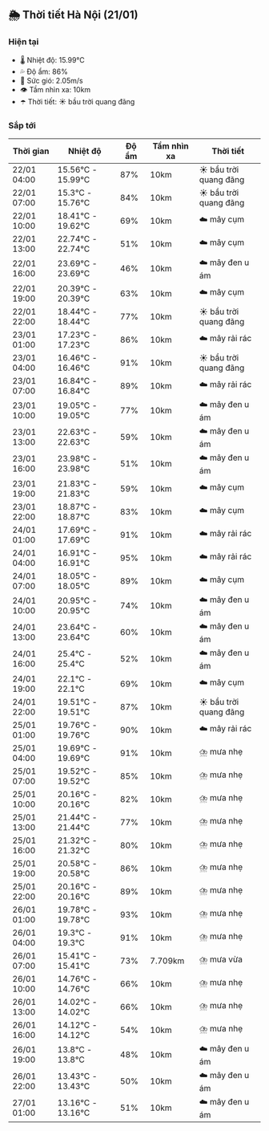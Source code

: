 ## 🌦️ Thời tiết Hà Nội (21/01)

### Hiện tại

- 🌡️ Nhiệt độ: 15.99℃
- 💦 Độ ẩm: 86%
- 💨 Sức gió: 2.05m/s
- 👁️ Tầm nhìn xa: 10km
- ☂️ Thời tiết: ☀️ bầu trời quang đãng

### Sắp tới

| Thời gian | Nhiệt độ | Độ ẩm | Tầm nhìn xa | Thời tiết |
| --- | --- | --- | --- | --- |
| 22/01 04:00 | 15.56℃ - 15.99℃ | 87% | 10km | ☀️ bầu trời quang đãng |
| 22/01 07:00 | 15.3℃ - 15.76℃ | 84% | 10km | ☀️ bầu trời quang đãng |
| 22/01 10:00 | 18.41℃ - 19.62℃ | 69% | 10km | ☁️ mây cụm |
| 22/01 13:00 | 22.74℃ - 22.74℃ | 51% | 10km | ☁️ mây cụm |
| 22/01 16:00 | 23.69℃ - 23.69℃ | 46% | 10km | ☁️ mây đen u ám |
| 22/01 19:00 | 20.39℃ - 20.39℃ | 63% | 10km | ☁️ mây cụm |
| 22/01 22:00 | 18.44℃ - 18.44℃ | 77% | 10km | ☀️ bầu trời quang đãng |
| 23/01 01:00 | 17.23℃ - 17.23℃ | 86% | 10km | ☁️ mây rải rác |
| 23/01 04:00 | 16.46℃ - 16.46℃ | 91% | 10km | ☀️ bầu trời quang đãng |
| 23/01 07:00 | 16.84℃ - 16.84℃ | 89% | 10km | ☁️ mây rải rác |
| 23/01 10:00 | 19.05℃ - 19.05℃ | 77% | 10km | ☁️ mây đen u ám |
| 23/01 13:00 | 22.63℃ - 22.63℃ | 59% | 10km | ☁️ mây đen u ám |
| 23/01 16:00 | 23.98℃ - 23.98℃ | 51% | 10km | ☁️ mây đen u ám |
| 23/01 19:00 | 21.83℃ - 21.83℃ | 59% | 10km | ☁️ mây cụm |
| 23/01 22:00 | 18.87℃ - 18.87℃ | 83% | 10km | ☁️ mây cụm |
| 24/01 01:00 | 17.69℃ - 17.69℃ | 91% | 10km | ☁️ mây rải rác |
| 24/01 04:00 | 16.91℃ - 16.91℃ | 95% | 10km | ☁️ mây rải rác |
| 24/01 07:00 | 18.05℃ - 18.05℃ | 89% | 10km | ☁️ mây cụm |
| 24/01 10:00 | 20.95℃ - 20.95℃ | 74% | 10km | ☁️ mây đen u ám |
| 24/01 13:00 | 23.64℃ - 23.64℃ | 60% | 10km | ☁️ mây đen u ám |
| 24/01 16:00 | 25.4℃ - 25.4℃ | 52% | 10km | ☁️ mây đen u ám |
| 24/01 19:00 | 22.1℃ - 22.1℃ | 69% | 10km | ☁️ mây cụm |
| 24/01 22:00 | 19.51℃ - 19.51℃ | 87% | 10km | ☀️ bầu trời quang đãng |
| 25/01 01:00 | 19.76℃ - 19.76℃ | 90% | 10km | ☁️ mây rải rác |
| 25/01 04:00 | 19.69℃ - 19.69℃ | 91% | 10km | ⛈️ mưa nhẹ |
| 25/01 07:00 | 19.52℃ - 19.52℃ | 85% | 10km | ⛈️ mưa nhẹ |
| 25/01 10:00 | 20.16℃ - 20.16℃ | 82% | 10km | ⛈️ mưa nhẹ |
| 25/01 13:00 | 21.44℃ - 21.44℃ | 77% | 10km | ⛈️ mưa nhẹ |
| 25/01 16:00 | 21.32℃ - 21.32℃ | 80% | 10km | ⛈️ mưa nhẹ |
| 25/01 19:00 | 20.58℃ - 20.58℃ | 86% | 10km | ⛈️ mưa nhẹ |
| 25/01 22:00 | 20.16℃ - 20.16℃ | 89% | 10km | ⛈️ mưa nhẹ |
| 26/01 01:00 | 19.78℃ - 19.78℃ | 93% | 10km | ⛈️ mưa nhẹ |
| 26/01 04:00 | 19.3℃ - 19.3℃ | 91% | 10km | ⛈️ mưa nhẹ |
| 26/01 07:00 | 15.41℃ - 15.41℃ | 73% | 7.709km | ⛈️ mưa vừa |
| 26/01 10:00 | 14.76℃ - 14.76℃ | 66% | 10km | ⛈️ mưa nhẹ |
| 26/01 13:00 | 14.02℃ - 14.02℃ | 66% | 10km | ⛈️ mưa nhẹ |
| 26/01 16:00 | 14.12℃ - 14.12℃ | 54% | 10km | ⛈️ mưa nhẹ |
| 26/01 19:00 | 13.8℃ - 13.8℃ | 48% | 10km | ☁️ mây đen u ám |
| 26/01 22:00 | 13.43℃ - 13.43℃ | 50% | 10km | ☁️ mây đen u ám |
| 27/01 01:00 | 13.16℃ - 13.16℃ | 51% | 10km | ☁️ mây đen u ám |
